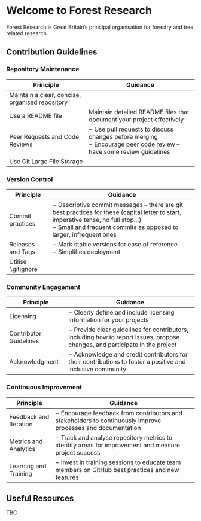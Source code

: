 # Welcome to Forest Research

Forest Research is Great Britain’s principal organisation for forestry and tree related research.

## Contribution Guidelines

### Repository Maintenance
| Principle | Guidance |
| --------- | -------- |
| Maintain a clear, concise, organised repository | |
| Use a README file | Maintain detailed README files that document your project effectively |
| Peer Requests and Code Reviews | −	Use pull requests to discuss changes before merging <br> −	Encourage peer code review – have some review guidelines |
| Use Git Large File Storage | |

### Version Control
| Principle | Guidance |
| --------- | -------- |
| Commit practices | −	Descriptive commit messages – there are git best practices for these (capital letter to start, imperative tense, no full stop…) <br> −	Small and frequent commits as opposed to larger, infrequent ones |
| Releases and Tags | −	Mark stable versions for ease of reference <br> −	Simplifies deployment |
| Utilise ‘.gitignore’ | |

### Community Engagement
| Principle | Guidance |
| --------- | -------- |
| Licensing | −	Clearly define and include licensing information for your projects |
| Contributor Guidelines | −	Provide clear guidelines for contributors, including how to report issues, propose changes, and participate in the project |
| Acknowledgment | −	Acknowledge and credit contributors for their contributions to foster a positive and inclusive community |

### Continuous Improvement
| Principle | Guidance |
| --------- | -------- |
| Feedback and Iteration | −	Encourage feedback from contributors and stakeholders to continuously improve processes and documentation |
| Metrics and Analytics | −	Track and analyse repository metrics to identify areas for improvement and measure project success |
| Learning and Training | −	Invest in training sessions to educate team members on GitHub best practices and new features |


## Useful Resources
TBC

